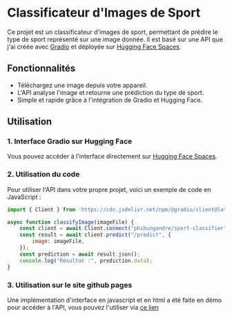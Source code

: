# Classificateur d'Images de Sport

Ce projet est un classificateur d'images de sport, permettant de prédire le type de sport représenté sur une image donnée. Il est basé sur une API que j'ai créée avec [Gradio](https://gradio.app/) et déployée sur [Hugging Face Spaces](https://huggingface.co/spaces).

## Fonctionnalités

- Téléchargez une image depuis votre appareil.
- L'API analyse l'image et retourne une prédiction du type de sport.
- Simple et rapide grâce à l'intégration de Gradio et Hugging Face.

## Utilisation

### 1. Interface Gradio sur Hugging Face
Vous pouvez accéder à l'interface directement sur [Hugging Face Spaces](https://phihungandre-sport-classifier.hf.space). 

### 2. Utilisation du code
Pour utiliser l'API dans votre propre projet, voici un exemple de code en JavaScript :
```javascript
import { Client } from 'https://cdn.jsdelivr.net/npm/@gradio/client@latest';

async function classifyImage(imageFile) {
    const client = await Client.connect("phihungandre/sport-classifier");
    const result = await client.predict("/predict", {
        image: imageFile,
    });
    const prediction = await result.json();
    console.log("Résultat :", prediction.data);
}
```
### 3. Utilisation sur le site github pages
Une implémentation d'interface en javascript et en html a été faite en démo pour accéder à l'API, vous pouvez l'utiliser via [ce lien](https://phihungandre.github.io/sport-classifier/)
